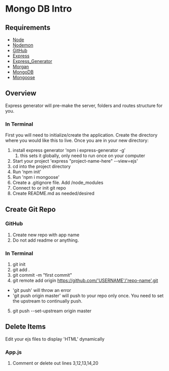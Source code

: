 # Mongo DB Intro



## Requirements

* [Node](https://nodejs.org/en/download/)
* [Nodemon](https://www.npmjs.com/package/nodemon)
* [GitHub](https://www.github.com)
* [Express](https://expressjs.com/)
* [Express_Generator](https://www.npmjs.com/package/express-generator/)
* [Morgan](https://www.npmjs.com/package/morgan)
* [MongoDB](https://docs.mongodb.com/manual/tutorial/install-mongodb-on-os-x/)
* [Mongoose](https://mongoosejs.com/)


## Overview
Express generator will pre-make the server, folders and routes structure for you.

### In Terminal
First you will need to initialize/create the application. Create the directory where you would like this to live. Once you are in your new directory: 

1. install express generator 'npm i express-generator -g'  
   1. this sets it globally, only need to run once on your computer
2. Start your project 'express "project-name-here" --view=ejs'
3. cd into the project directory
4. Run  ‘npm init’
5. Run 'npm i mongoose'
6. Create a .gitignore file. Add /node_modules
7. Connect to or init git repo
8. Create README.md as needed/desired


## Create Git Repo

### GitHub
1. Create new repo with app name
2. Do not add readme or anything. 

### In Terminal
1. git init
2. git add .
3. git commit -m "first commit"
4. git remote add origin https://github.com/'USERNAME'/'repo-name'.git

- 'git push' will throw an error
- 'git push origin master' will push to your repo only once. You need to set the upstream to continually push.
5. git push --set-upstream origin master

## Delete Items
Edit your ejs files to display 'HTML' dynamically

### App.js
1. Comment or delete out lines 3,12,13,14,20

